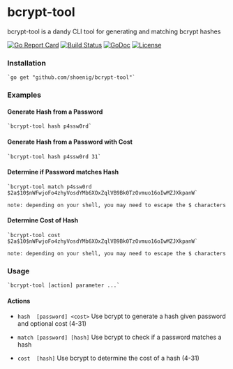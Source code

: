# bcrypt-tool

bcrypt-tool is a dandy CLI tool for generating and matching bcrypt hashes

[![Go Report Card](https://goreportcard.com/badge/github.com/shoenig/bcrypt-tool)](https://goreportcard.com/report/github.com/shoenig/bcrypt-tool) [![Build Status](https://travis-ci.org/shoenig/bcrypt-tool.svg?branch=master)](https://travis-ci.org/shoenig/bcrypt-tool) [![GoDoc](https://godoc.org/github.com/shoenig/bcrypt-tool?status.svg)](https://godoc.org/github.com/shoenig/bcrypt-tool) [![License](https://img.shields.io/github/license/shoenig/bcrypt-tool.svg?style=flat-square)](LICENSE)

### Installation
    `go get "github.com/shoenig/bcrypt-tool"`

### Examples

#### Generate Hash from a Password
    `bcrypt-tool hash p4ssw0rd`
    
#### Generate Hash from a Password with Cost
    `bcrypt-tool hash p4ssw0rd 31`
    
#### Determine if Password matches Hash
    `bcrypt-tool match p4ssw0rd $2a$10$nWFwjoFo4zhyVosdYMb6XOxZqlVB9Bk0TzOvmuo16oIwMZJXkpanW`
    
    note: depending on your shell, you may need to escape the $ characters

#### Determine Cost of Hash
    `bcrypt-tool cost $2a$10$nWFwjoFo4zhyVosdYMb6XOxZqlVB9Bk0TzOvmuo16oIwMZJXkpanW`
    
    note: depending on your shell, you may need to escape the $ characters

### Usage
    `bcrypt-tool [action] parameter ...`

#### Actions

- `hash  [password] <cost>` Use bcrypt to generate a hash given password and optional cost (4-31)

- `match [password] [hash]` Use bcrypt to check if a password matches a hash

- `cost  [hash]` Use bcrypt to determine the cost of a hash (4-31)
